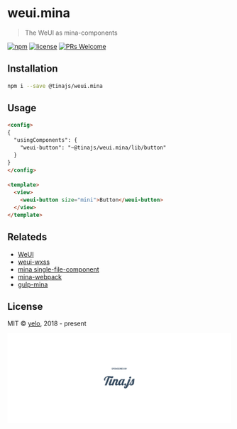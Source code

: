 # weui.mina
> The WeUI as mina-components

[![npm](https://img.shields.io/npm/v/@tinajs/weui.mina.svg?style=flat-square)](https://www.npmjs.com/package/@tinajs/weui.mina)
[![license](https://img.shields.io/github/license/tinajs/weui.mina.svg?style=flat-square)](./LICENSE)
[![PRs Welcome](https://img.shields.io/badge/PRs-welcome-brightgreen.svg?style=flat-square)](http://makeapullrequest.com)

## Installation
```bash
npm i --save @tinajs/weui.mina
```

## Usage
```html
<config>
{
  "usingComponents": {
    "weui-button": "~@tinajs/weui.mina/lib/button"
  }
}
</config>

<template>
  <view>
    <weui-button size="mini">Button</weui-button>
  </view>
</template>
```

## Relateds
- [WeUI](https://github.com/Tencent/weui)
- [weui-wxss](https://github.com/Tencent/weui-wxss)
- [mina single-file-component](https://tina.js.org/#/guide/single-file-component)
- [mina-webpack](https://github.com/tinajs/mina-webpack)
- [gulp-mina](https://github.com/tinajs/gulp-mina)

## License
MIT &copy; [yelo](https://github.com/imyelo), 2018 - present

[![](https://github.com/tinajs/assets/raw/master/images/banners/sponsored.png)](https://github.com/tinajs/tina)
